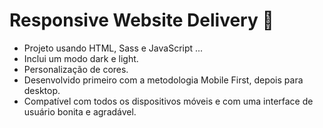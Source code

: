 # Responsive Website Delivery 🚚


- Projeto usando HTML, Sass e JavaScript ...
- Inclui um modo dark e light.
- Personalização de cores.
- Desenvolvido primeiro com a metodologia Mobile First, depois para desktop.
- Compatível com todos os dispositivos móveis e com uma interface de usuário bonita e agradável.

